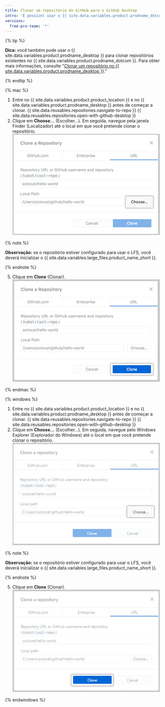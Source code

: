 ```yaml
---
title: Clonar um repositório do GitHub para o GitHub Desktop
intro: 'É possível usar o {{ site.data.variables.product.prodname_dotcom }} a fim de clonar repositórios remote para o {{ site.data.variables.product.prodname_desktop }}.'
versions:
  free-pro-team: '*'
---
```


{% tip %}

**Dica:**  você também pode usar o {{ site.data.variables.product.prodname_desktop }} para clonar repositórios existentes no {{ site.data.variables.product.prodname_dotcom }}.  Para obter mais informações, consulte "[Clonar um repositório no {{ site.data.variables.product.prodname_desktop }}](/desktop/guides/contributing-to-projects/cloning-a-repository-from-github-to-github-desktop/)."

{% endtip %}

{% mac %}

1. Entre no {{ site.data.variables.product.product_location }} e no {{ site.data.variables.product.prodname_desktop }} antes de começar a clonar.
{{ site.data.reusables.repositories.navigate-to-repo }}
{{ site.data.reusables.repositories.open-with-github-desktop }}
5. Clique em **Choose...** (Escolher...). Em seguida, navegue pela janela Finder (Localizador) até o local em que você pretende clonar o repositório. ![Botão Choose (Escolher) na guia URL](/assets/images/help/desktop/clone-choose-button-url-mac.png)

  {% note %}

  **Observação:** se o repositório estiver configurado para usar o LFS, você deverá inicializar o {{ site.data.variables.large_files.product_name_short }}.

  {% endnote %}

5. Clique em **Clone** (Clonar). ![Botão Clone (Clonar) na guia URL](/assets/images/help/desktop/clone-button-url-mac.png)

{% endmac %}

{% windows %}

1. Entre no {{ site.data.variables.product.product_location }} e no {{ site.data.variables.product.prodname_desktop }} antes de começar a clonar.
{{ site.data.reusables.repositories.navigate-to-repo }}
{{ site.data.reusables.repositories.open-with-github-desktop }}
5. Clique em **Choose...** (Escolher...). Em seguida, navegue pelo Windows Explorer (Explorador do Windows) até o local em que você pretende clonar o repositório. ![Botão Choose (Escolher)](/assets/images/help/desktop/clone-choose-button-url-win.png)

  {% note %}

  **Observação:** se o repositório estiver configurado para usar o LFS, você deverá inicializar o {{ site.data.variables.large_files.product_name_short }}.

  {% endnote %}

5. Clique em **Clone** (Clonar). ![Botão Clone (Clonar)](/assets/images/help/desktop/clone-button-url-win.png)

{% endwindows %}
